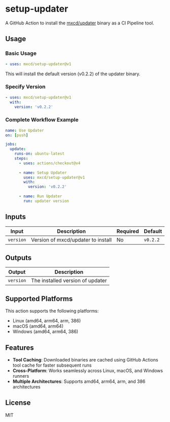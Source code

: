 # setup-updater

A GitHub Action to install the [mxcd/updater](https://github.com/mxcd/updater) binary as a CI Pipeline tool.

## Usage

### Basic Usage

```yaml
- uses: mxcd/setup-updater@v1
```

This will install the default version (v0.2.2) of the updater binary.

### Specify Version

```yaml
- uses: mxcd/setup-updater@v1
  with:
    version: 'v0.2.2'
```

### Complete Workflow Example

```yaml
name: Use Updater
on: [push]

jobs:
  update:
    runs-on: ubuntu-latest
    steps:
      - uses: actions/checkout@v4
      
      - name: Setup Updater
        uses: mxcd/setup-updater@v1
        with:
          version: 'v0.2.2'
      
      - name: Run Updater
        run: updater version
```

## Inputs

| Input | Description | Required | Default |
|-------|-------------|----------|---------|
| `version` | Version of mxcd/updater to install | No | `v0.2.2` |

## Outputs

| Output | Description |
|--------|-------------|
| `version` | The installed version of updater |

## Supported Platforms

This action supports the following platforms:
- Linux (amd64, arm64, arm, 386)
- macOS (amd64, arm64)
- Windows (amd64, arm64, 386)

## Features

- **Tool Caching**: Downloaded binaries are cached using GitHub Actions tool cache for faster subsequent runs
- **Cross-Platform**: Works seamlessly across Linux, macOS, and Windows runners
- **Multiple Architectures**: Supports amd64, arm64, arm, and 386 architectures

## License

MIT